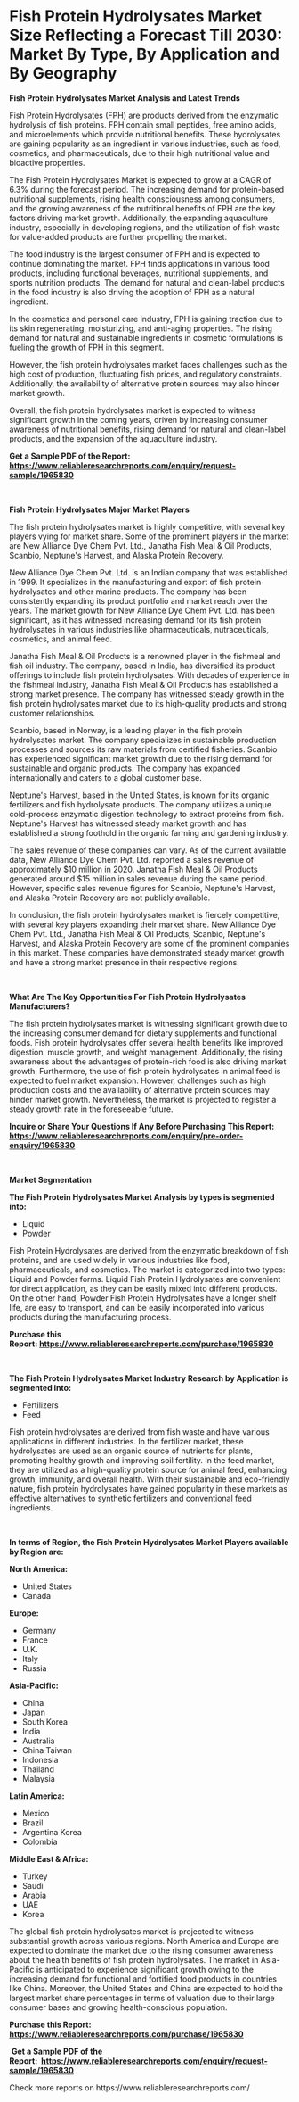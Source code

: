 <p><h1>Fish Protein Hydrolysates Market Size Reflecting a Forecast Till 2030: Market By Type, By Application and By Geography</h1></p><p><strong>Fish Protein Hydrolysates Market Analysis and Latest Trends</strong></p>
<p><p>Fish Protein Hydrolysates (FPH) are products derived from the enzymatic hydrolysis of fish proteins. FPH contain small peptides, free amino acids, and microelements which provide nutritional benefits. These hydrolysates are gaining popularity as an ingredient in various industries, such as food, cosmetics, and pharmaceuticals, due to their high nutritional value and bioactive properties.</p><p>The Fish Protein Hydrolysates Market is expected to grow at a CAGR of 6.3% during the forecast period. The increasing demand for protein-based nutritional supplements, rising health consciousness among consumers, and the growing awareness of the nutritional benefits of FPH are the key factors driving market growth. Additionally, the expanding aquaculture industry, especially in developing regions, and the utilization of fish waste for value-added products are further propelling the market.</p><p>The food industry is the largest consumer of FPH and is expected to continue dominating the market. FPH finds applications in various food products, including functional beverages, nutritional supplements, and sports nutrition products. The demand for natural and clean-label products in the food industry is also driving the adoption of FPH as a natural ingredient.</p><p>In the cosmetics and personal care industry, FPH is gaining traction due to its skin regenerating, moisturizing, and anti-aging properties. The rising demand for natural and sustainable ingredients in cosmetic formulations is fueling the growth of FPH in this segment.</p><p>However, the fish protein hydrolysates market faces challenges such as the high cost of production, fluctuating fish prices, and regulatory constraints. Additionally, the availability of alternative protein sources may also hinder market growth.</p><p>Overall, the fish protein hydrolysates market is expected to witness significant growth in the coming years, driven by increasing consumer awareness of nutritional benefits, rising demand for natural and clean-label products, and the expansion of the aquaculture industry.</p></p>
<p><strong>Get a Sample PDF of the Report:&nbsp; <a href="https://www.reliableresearchreports.com/enquiry/request-sample/1965830">https://www.reliableresearchreports.com/enquiry/request-sample/1965830</a></strong></p>
<p>&nbsp;</p>
<p><strong>Fish Protein Hydrolysates Major Market Players</strong></p>
<p><p>The fish protein hydrolysates market is highly competitive, with several key players vying for market share. Some of the prominent players in the market are New Alliance Dye Chem Pvt. Ltd., Janatha Fish Meal & Oil Products, Scanbio, Neptune's Harvest, and Alaska Protein Recovery.</p><p>New Alliance Dye Chem Pvt. Ltd. is an Indian company that was established in 1999. It specializes in the manufacturing and export of fish protein hydrolysates and other marine products. The company has been consistently expanding its product portfolio and market reach over the years. The market growth for New Alliance Dye Chem Pvt. Ltd. has been significant, as it has witnessed increasing demand for its fish protein hydrolysates in various industries like pharmaceuticals, nutraceuticals, cosmetics, and animal feed.</p><p>Janatha Fish Meal & Oil Products is a renowned player in the fishmeal and fish oil industry. The company, based in India, has diversified its product offerings to include fish protein hydrolysates. With decades of experience in the fishmeal industry, Janatha Fish Meal & Oil Products has established a strong market presence. The company has witnessed steady growth in the fish protein hydrolysates market due to its high-quality products and strong customer relationships.</p><p>Scanbio, based in Norway, is a leading player in the fish protein hydrolysates market. The company specializes in sustainable production processes and sources its raw materials from certified fisheries. Scanbio has experienced significant market growth due to the rising demand for sustainable and organic products. The company has expanded internationally and caters to a global customer base.</p><p>Neptune's Harvest, based in the United States, is known for its organic fertilizers and fish hydrolysate products. The company utilizes a unique cold-process enzymatic digestion technology to extract proteins from fish. Neptune's Harvest has witnessed steady market growth and has established a strong foothold in the organic farming and gardening industry.</p><p>The sales revenue of these companies can vary. As of the current available data, New Alliance Dye Chem Pvt. Ltd. reported a sales revenue of approximately $10 million in 2020. Janatha Fish Meal & Oil Products generated around $15 million in sales revenue during the same period. However, specific sales revenue figures for Scanbio, Neptune's Harvest, and Alaska Protein Recovery are not publicly available.</p><p>In conclusion, the fish protein hydrolysates market is fiercely competitive, with several key players expanding their market share. New Alliance Dye Chem Pvt. Ltd., Janatha Fish Meal & Oil Products, Scanbio, Neptune's Harvest, and Alaska Protein Recovery are some of the prominent companies in this market. These companies have demonstrated steady market growth and have a strong market presence in their respective regions.</p></p>
<p>&nbsp;</p>
<p><strong>What Are The Key Opportunities For Fish Protein Hydrolysates Manufacturers?</strong></p>
<p><p>The fish protein hydrolysates market is witnessing significant growth due to the increasing consumer demand for dietary supplements and functional foods. Fish protein hydrolysates offer several health benefits like improved digestion, muscle growth, and weight management. Additionally, the rising awareness about the advantages of protein-rich food is also driving market growth. Furthermore, the use of fish protein hydrolysates in animal feed is expected to fuel market expansion. However, challenges such as high production costs and the availability of alternative protein sources may hinder market growth. Nevertheless, the market is projected to register a steady growth rate in the foreseeable future.</p></p>
<p><strong>Inquire or Share Your Questions If Any Before Purchasing This Report: <a href="https://www.reliableresearchreports.com/enquiry/pre-order-enquiry/1965830">https://www.reliableresearchreports.com/enquiry/pre-order-enquiry/1965830</a></strong></p>
<p>&nbsp;</p>
<p><strong>Market Segmentation</strong></p>
<p><strong>The Fish Protein Hydrolysates Market Analysis by types is segmented into:</strong></p>
<p><ul><li>Liquid</li><li>Powder</li></ul></p>
<p><p>Fish Protein Hydrolysates are derived from the enzymatic breakdown of fish proteins, and are used widely in various industries like food, pharmaceuticals, and cosmetics. The market is categorized into two types: Liquid and Powder forms. Liquid Fish Protein Hydrolysates are convenient for direct application, as they can be easily mixed into different products. On the other hand, Powder Fish Protein Hydrolysates have a longer shelf life, are easy to transport, and can be easily incorporated into various products during the manufacturing process.</p></p>
<p><strong>Purchase this Report:&nbsp;<a href="https://www.reliableresearchreports.com/purchase/1965830">https://www.reliableresearchreports.com/purchase/1965830</a></strong></p>
<p>&nbsp;</p>
<p><strong>The Fish Protein Hydrolysates Market Industry Research by Application is segmented into:</strong></p>
<p><ul><li>Fertilizers</li><li>Feed</li></ul></p>
<p><p>Fish protein hydrolysates are derived from fish waste and have various applications in different industries. In the fertilizer market, these hydrolysates are used as an organic source of nutrients for plants, promoting healthy growth and improving soil fertility. In the feed market, they are utilized as a high-quality protein source for animal feed, enhancing growth, immunity, and overall health. With their sustainable and eco-friendly nature, fish protein hydrolysates have gained popularity in these markets as effective alternatives to synthetic fertilizers and conventional feed ingredients.</p></p>
<p>&nbsp;</p>
<p><strong>In terms of Region, the Fish Protein Hydrolysates Market Players available by Region are:</strong></p>
<p>
    <p> <strong> North America: </strong>
        <ul>
            <li>United States</li>
            <li>Canada</li>
        </ul>
        </p> 
    <p> <strong> Europe: </strong>
        <ul>
            <li>Germany</li>
            <li>France</li>
            <li>U.K.</li>
            <li>Italy</li>
            <li>Russia</li>
        </ul>
        </p> 
    <p> <strong> Asia-Pacific: </strong>
        <ul>
            <li>China</li>
            <li>Japan</li>
            <li>South Korea</li>
            <li>India</li>
            <li>Australia</li>
            <li>China Taiwan</li>
            <li>Indonesia</li>
            <li>Thailand</li>
            <li>Malaysia</li>
        </ul>
        </p> 
    <p> <strong> Latin America: </strong>
        <ul>
            <li>Mexico</li>
            <li>Brazil</li>
            <li>Argentina Korea</li>
            <li>Colombia</li>
        </ul>
        </p> 
    <p> <strong> Middle East & Africa: </strong>
        <ul>
            <li>Turkey</li>
            <li>Saudi</li>
            <li>Arabia</li>
            <li>UAE</li>
            <li>Korea</li>
        </ul>
    </p>
    </p>
<p><p>The global fish protein hydrolysates market is projected to witness substantial growth across various regions. North America and Europe are expected to dominate the market due to the rising consumer awareness about the health benefits of fish protein hydrolysates. The market in Asia-Pacific is anticipated to experience significant growth owing to the increasing demand for functional and fortified food products in countries like China. Moreover, the United States and China are expected to hold the largest market share percentages in terms of valuation due to their large consumer bases and growing health-conscious population.</p></p>
<p><strong>Purchase this Report: <a href="https://www.reliableresearchreports.com/purchase/1965830">https://www.reliableresearchreports.com/purchase/1965830</a></strong></p>
<p>&nbsp;<strong>Get a Sample PDF of the Report:&nbsp;&nbsp;<a href="https://www.reliableresearchreports.com/enquiry/request-sample/1965830">https://www.reliableresearchreports.com/enquiry/request-sample/1965830</a></strong></p>
<p><strong></strong></p>
<p>Check more reports on https://www.reliableresearchreports.com/</p>
